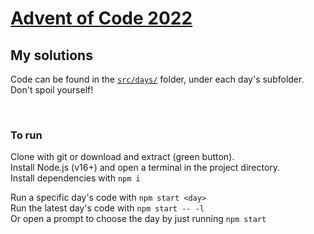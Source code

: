 # [Advent of Code 2022](https://adventofcode.com/2022)
## My solutions
Code can be found in the [`src/days/`](./src/days/) folder, under each day's subfolder.  
Don't spoil yourself!

<br>

### To run

Clone with git or download and extract (green button).  
Install Node.js (v16+) and open a terminal in the project directory.  
Install dependencies with `npm i`  
  
Run a specific day's code with `npm start <day>`  
Run the latest day's code with `npm start -- -l`  
Or open a prompt to choose the day by just running `npm start`
